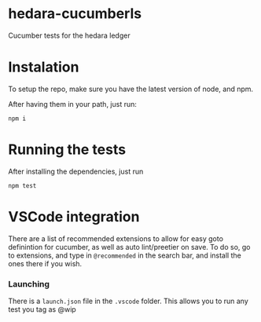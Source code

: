 # hedara-cucumberls

Cucumber tests for the hedara ledger

# Instalation

To setup the repo, make sure you have the latest version of node, and npm.

After having them in your path, just run:

`npm i`

# Running the tests

After installing the dependencies, just run

`npm test`

# VSCode integration

There are a list of recommended extensions to allow for easy goto definintion for cucumber, as well as auto lint/preetier on save. To do so, go to extensions, and type in `@recommended` in the search bar, and install the ones there if you wish.

### Launching

There is a `launch.json` file in the `.vscode` folder. This allows you to run any test you tag as @wip
